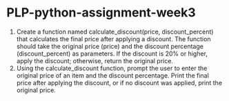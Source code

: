 # PLP-python-assignment-week3
1. Create a function named calculate_discount(price, discount_percent) that calculates the final price after applying a discount. The function should take the original price (price) and the discount percentage (discount_percent) as parameters. If the discount is 20% or higher, apply the discount; otherwise, return the original price.  
2. Using the calculate_discount function, prompt the user to enter the original price of an item and the discount percentage. Print the final price after applying the discount, or if no discount was applied, print the original price.
